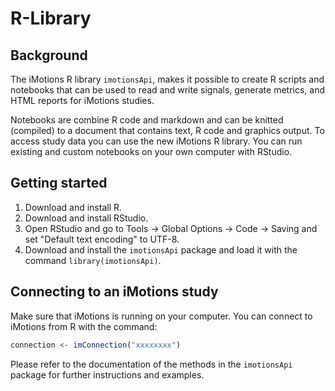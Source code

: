 # R-Library

## Background

The iMotions R library `imotionsApi`, makes it possible to create R scripts and notebooks that can be used to read and write signals, generate metrics, and HTML reports for iMotions studies.

Notebooks are combine R code and markdown and can be knitted (compiled) to a document that contains text, R code and graphics output. To access study data you can use the new iMotions R library. You can run existing and custom notebooks on your own computer with RStudio.

## Getting started

1. Download and install R.
2. Download and install RStudio.
3. Open RStudio and go to Tools →  Global Options →  Code →  Saving and set "Default text encoding" to UTF-8.
4. Download and install the `imotionsApi` package and load it with the command `library(imotionsApi)`.

## Connecting to an iMotions study

Make sure that iMotions is running on your computer. You can connect to iMotions from R with the command:
```r
connection <- imConnection("xxxxxxxx")
```

Please refer to the documentation of the methods in the `imotionsApi` package for further instructions and examples.
